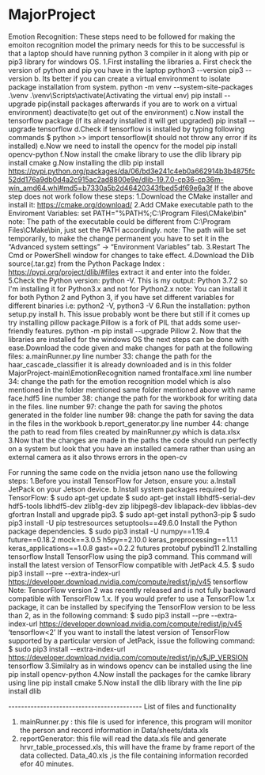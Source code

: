 # MajorProject
Emotion Recognition:
These steps need to be followed for making the emoiton recognition model 
the primary needs for this to be successful is that a laptop 
should have running python 3 compiler in it along with pip or pip3 library for windows OS. 
1.First installing the libraries
	a. First check the version of python and pip you have in the laptop
		python3 --version
		pip3 --version
	b. Its better if you can create a virtual environment to isolate 
	   package installation from system.
		python -m venv --system-site-packages .\venv
		.\venv\Scripts\activate(Activating the virtual env)
		pip install --upgrade pip(install packages afterwards if you are to work on a virtual environment)
		deactivate(to get out of the environment)
	c.Now install the tensorflow package (if its already installed it will get upgraded)
		pip install --upgrade tensorflow
	d.Check if tensorflow is installed by typing following commands
		$ python
		>> import tensorflow(it should not throw any error if its installed)
	e.Now we need to install the opencv for the model
		pip install opencv-python
	f.Now install the cmake library to use the dlib library
		pip install cmake
	g.Now installing the dlib
		pip install https://pypi.python.org/packages/da/06/bd3e241c4eb0a662914b3b4875fc52dd176a9db0d4a2c915ac2ad8800e9e/dlib-19.7.0-cp36-cp36m-win_amd64.whl#md5=b7330a5b2d46420343fbed5df69e6a3f
		If the above step does not work follow these steps:
		1.Download the CMake installer and install it: https://cmake.org/download/
		2.Add CMake executable path to the Enviroment Variables:
		  set PATH="%PATH%;C:\Program Files\CMake\bin"
		  note: The path of the executable could be different from C:\Program Files\CMake\bin, just set the PATH accordingly.
		  note: The path will be set temporarily, to make the change permanent you have to set it in the “Advanced system settings” → “Environment Variables” tab.
		3.Restart The Cmd or PowerShell window for changes to take effect.
		4.Download the Dlib source(.tar.gz) from the Python Package Index : https://pypi.org/project/dlib/#files extract it and enter into the folder.
		5.Check the Python version: python -V. This is my output: Python 3.7.2 so I'm installing it for Python3.x and not for Python2.x
		  note: You can install it for both Python 2 and Python 3, if you have set different variables for different binaries i.e: python2 -V, python3 -V
		6.Run the installation: python setup.py install
	h. This issue probably wont be there but still if it comes up try installing pillow package.Pillow is a fork of PIL that adds some user-friendly features.
		python -m pip install --upgrade Pillow
2. Now that the libraries are installed for the windows OS the next steps can be done with ease.Download the code given and make changes for path at the following files:
	a.mainRunner.py
	  line number 33: change the path for the haar_cascade_classifier it is already downloaded and is in this folder MajorProject-main\EmotionRecognition named frontalface.xml
	  line number 34: change the path for the emotion recognition model which is also mentioned in the folder mentioned same folder mentioned above with name face.hdf5
	  line number 38: change the path for the workbook for writing data in the files.
	  line number 97: change the path for saving the photos generated in the folder 
	  line number 98: change the path for saving the data in the files in the workbook
	b.report_generator.py
	  line number 44: change the path to read from files created by mainRunner.py which is data.xlsx
3.Now that the changes are made in the paths the code should run perfectly on a system but look that you have an installed camera rather than using an external camera as it also throws errors in the open-cv

For running the same code on the nvidia jetson nano use the following steps:
1.Before you install TensorFlow for Jetson, ensure you:
	a.Install JetPack on your Jetson device.
	b.Install system packages required by TensorFlow:
	  $ sudo apt-get update
	  $ sudo apt-get install libhdf5-serial-dev hdf5-tools libhdf5-dev zlib1g-dev zip libjpeg8-dev liblapack-dev libblas-dev gfortran
	Install and upgrade pip3.
	  $ sudo apt-get install python3-pip
	  $ sudo pip3 install -U pip testresources setuptools==49.6.0 
	Install the Python package dependencies.
	  $ sudo pip3 install -U numpy==1.19.4 future==0.18.2 mock==3.0.5 h5py==2.10.0 keras_preprocessing==1.1.1 keras_applications==1.0.8 gast==0.2.2 futures protobuf pybind11
2.Installing tensorflow
	Install TensorFlow using the pip3 command. This command will install the latest version of TensorFlow compatible with JetPack 4.5.
	  $ sudo pip3 install --pre --extra-index-url https://developer.download.nvidia.com/compute/redist/jp/v45 tensorflow
	Note: TensorFlow version 2 was recently released and is not fully backward compatible with TensorFlow 1.x. If you would prefer to use a TensorFlow 1.x package, it can be installed by specifying the TensorFlow version to be less than 2, as in the following command:
	  $ sudo pip3 install --pre --extra-index-url https://developer.download.nvidia.com/compute/redist/jp/v45 ‘tensorflow<2’
	If you want to install the latest version of TensorFlow supported by a particular version of JetPack, issue the following command:
	  $ sudo pip3 install --extra-index-url https://developer.download.nvidia.com/compute/redist/jp/v$JP_VERSION tensorflow
3.Similalry as in windows opencv can be installed using the line
	pip install opencv-python
4.Now install the packages for the camke library using line
	pip install cmake
5.Now install the dlib library with the line
	pip install dlib


------------------------------------------ List of files and functionality
1) mainRunner.py 
:		this file is used for inference, this program will monitor the person and record information in 
			Data/sheets/data.xls
2) reportGenerator:
		this file will read the data.xls file and generate hrvr_table_processed.xls, this will have the frame by frame report 
		of the data collected.
		Data_40.xls ,is the file containing information recorded efor 40 minutes.